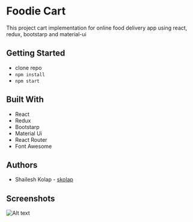 # Foodie Cart

This project cart implementation for online food delivery app using react, redux, bootstarp and material-ui

## Getting Started
- clone repo
- `npm install`
- `npm start`

## Built With
- React
- Redux
- Bootstarp
- Material Ui
- React Router
- Font Awesome

## Authors
- Shailesh Kolap - [skolap](https://github.com/Skolap)

## Screenshots
![Alt text](/relative/path/to/img.jpg?raw=true "Optional Title")
